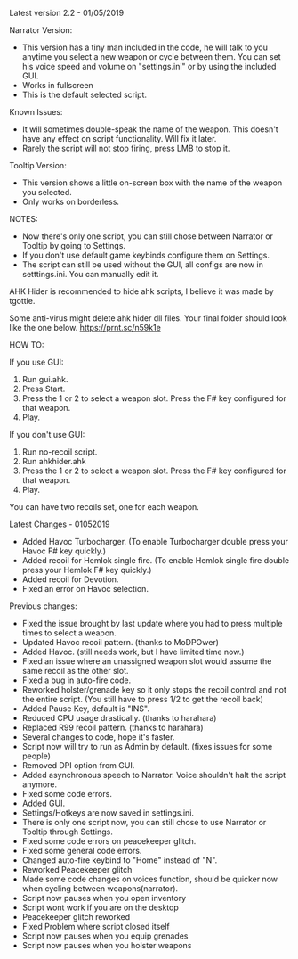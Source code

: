Latest version 2.2 - 01/05/2019

Narrator Version:
- This version has a tiny man included in the code, he will talk to you anytime you select a new weapon or cycle between them.
You can set his voice speed and volume on "settings.ini" or by using the included GUI.
- Works in fullscreen
- This is the default selected script.

Known Issues:
- It will sometimes double-speak the name of the weapon. This doesn't have any effect on script functionality. Will fix it later.
- Rarely the script will not stop firing, press LMB to stop it.


Tooltip Version:
- This version shows a little on-screen box with the name of the weapon you selected.
- Only works on borderless.



NOTES:
- Now there's only one script, you can still chose between Narrator or Tooltip by going to Settings.
- If you don't use default game keybinds configure them on Settings.
- The script can still be used without the GUI, all configs are now in setttings.ini. You can manually edit it.


AHK Hider is recommended to hide ahk scripts, I believe it was made by tgottie.

Some anti-virus might delete ahk hider dll files.
Your final folder should look like the one below.
https://prnt.sc/n59k1e

HOW TO:

If you use GUI:
1. Run gui.ahk.
2. Press Start.
3. Press the 1 or 2 to select a weapon slot. Press the F# key configured for that weapon.
4. Play.

If you don't use GUI:
1. Run no-recoil script.
2. Run ahkhider.ahk
4. Press the 1 or 2 to select a weapon slot. Press the F# key configured for that weapon.
5. Play.

You can have two recoils set, one for each weapon.



Latest Changes - 01052019
- Added Havoc Turbocharger. (To enable Turbocharger double press your Havoc F# key quickly.)
- Added recoil for Hemlok single fire. (To enable Hemlok single fire double press your Hemlok F# key quickly.)
- Added recoil for Devotion.
- Fixed an error on Havoc selection.


Previous changes:
- Fixed the issue brought by last update where you had to press multiple times to select a weapon.
- Updated Havoc recoil pattern. (thanks to MoDPOwer)
- Added Havoc. (still needs work, but I have limited time now.)
- Fixed an issue where an unassigned weapon slot would assume the same recoil as the other slot.
- Fixed a bug in auto-fire code.
- Reworked holster/grenade key so it only stops the recoil control and not the entire script. (You still have to press 1/2 to get the recoil back)
- Added Pause Key, default is "INS".
- Reduced CPU usage drastically. (thanks to harahara)
- Replaced R99 recoil pattern. (thanks to harahara)
- Several changes to code, hope it's faster.
- Script now will try to run as Admin by default. (fixes issues for some people)
- Removed DPI option from GUI.
- Added asynchronous speech to Narrator. Voice shouldn't halt the script anymore.
- Fixed some code errors.
- Added GUI.
- Settings/Hotkeys are now saved in settings.ini.
- There is only one script now, you can still chose to use Narrator or Tooltip through Settings.
- Fixed some code errors on peacekeeper glitch.
- Fixed some general code errors.
- Changed auto-fire keybind to "Home" instead of "N".
- Reworked Peacekeeper glitch
- Made some code changes on voices function, should be quicker now when cycling between weapons(narrator).
- Script now pauses when you open inventory
- Script wont work if you are on the desktop
- Peacekeeper glitch reworked
- Fixed Problem where script closed itself
- Script now pauses when you equip grenades
- Script now pauses when you holster weapons
